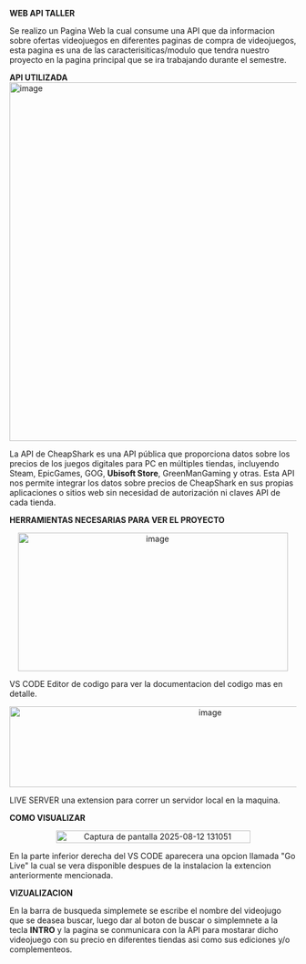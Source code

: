 **WEB API TALLER**

Se realizo un Pagina Web la cual consume una API que da informacion sobre ofertas videojuegos en diferentes paginas de compra de videojuegos, 
esta pagina es una de las caracterisiticas/modulo que tendra nuestro proyecto en la pagina principal que se ira trabajando durante el semestre.

**API UTILIZADA**
<img width="1200" height="630" alt="image" src="https://github.com/user-attachments/assets/40649351-bfdb-43b6-ab27-be30a3cc383e" />

La API de CheapShark es una API pública que proporciona datos sobre los precios de los juegos digitales para PC en múltiples tiendas, incluyendo Steam, EpicGames, GOG, **Ubisoft Store**, GreenManGaming y otras.
Esta API nos permite integrar los datos sobre precios de CheapShark en sus propias aplicaciones o sitios web sin necesidad de autorización ni claves API de cada tienda.

**HERRAMIENTAS NECESARIAS PARA VER EL PROYECTO**
<p align="center">
<img width="474" height="243" alt="image" src="https://github.com/user-attachments/assets/64f521e9-307e-4433-8c81-acad0a62d55a" />
</p>

VS CODE Editor de codigo para ver la documentacion del codigo mas en detalle.

<p align="center">
<img width="689" height="142" alt="image" src="https://github.com/user-attachments/assets/5c2f46cf-7f3f-4ce5-abe8-2a028797eba4" />
</p>

LIVE SERVER una extension para correr un servidor local en la maquina. 


**COMO VISUALIZAR**
<p align="center">
<img width="341" height="22" alt="Captura de pantalla 2025-08-12 131051" src="https://github.com/user-attachments/assets/33a32e00-d5fb-4ae3-b07e-c25a36a00ab2" />
</p>

En la parte inferior derecha del VS CODE aparecera una opcion llamada "Go Live" la cual se vera disponible despues de la instalacion la extencion anteriormente mencionada.


**VIZUALIZACION**

En la barra de busqueda simplemete se escribe el nombre del videojugo que se deasea buscar, luego dar al boton de buscar o simplemnete a la tecla **INTRO** y la pagina se conmunicara con la API para mostarar dicho videojuego con su precio en diferentes tiendas asi como
sus ediciones y/o complementeos. 
